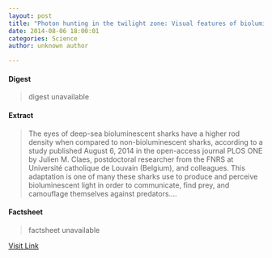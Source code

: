 ```yaml
---
layout: post
title: "Photon hunting in the twilight zone: Visual features of bioluminescent sharks"
date: 2014-08-06 18:00:01
categories: Science
author: unknown author

---
```



#### Digest
>digest unavailable

#### Extract
>The eyes of deep-sea bioluminescent sharks have a higher rod density when compared to non-bioluminescent sharks, according to a study published August 6, 2014 in the open-access journal PLOS ONE by Julien M. Claes, postdoctoral researcher from the FNRS at Université catholique de Louvain (Belgium), and colleagues. This adaptation is one of many these sharks use to produce and perceive bioluminescent light in order to communicate, find prey, and camouflage themselves against predators....

#### Factsheet
>factsheet unavailable

[Visit Link](http://phys.org/news326534919.html)


